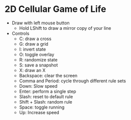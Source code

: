 # 2D Cellular Game of Life

- Draw with left mouse button
  - Hold LShift to draw a mirror copy of your line
- Controls
  - C: draw a cross
  - G: draw a grid
  - I: invert state
  - O: toggle overlay
  - R: randomize state
  - S: save a snapshot
  - X: draw an X
  - Backspace: clear the screen
  - Comma and Period: cycle through different rule sets
  - Down: Slow speed
  - Enter: perform a single step
  - Slash: reset to default rule
  - Shift + Slash: random rule
  - Space: toggle running
  - Up: Increase speed
